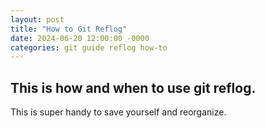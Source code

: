 ```yaml
---
layout: post
title: "How to Git Reflog"
date: 2024-06-20 12:00:00 -0000
categories: git guide reflog how-to
---
```

## This is how and when to use git reflog.
This is super handy to save yourself and reorganize.
